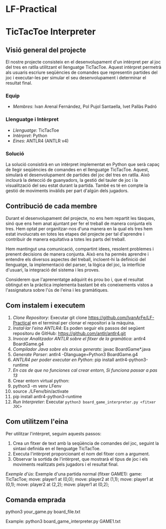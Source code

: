 # LF-Practical

# TicTacToe Interpreter

## Visió general del projecte
El nostre projecte consisteix en el desenvolupament d'un intèrpret per al joc del tres en ratlla utilitzant el llenguatge TicTacToe. Aquest intèrpret permetrà als usuaris escriure seqüències de comandes que representin partides del joc i executar-les per simular el seu desenvolupament i determinar el resultat final.

### Equip
- *Membres*: Ivan Arenal Fernández, Pol Pujol Santaella, Ivet Pallàs Padró

### Llenguatge i Intèrpret
- *Llenguatge*: TicTacToe
- *Intèrpret*: Python
- *Eines*: ANTLR4 (ANTLR v4)

### Solució
La solució consistirà en un intèrpret implementat en Python que serà capaç de llegir seqüències de comandes en el llenguatge TicTacToe. Aquest, simularà el desenvolupament de partides del joc del tres en ratlla. Això inclourà la detecció de guanyadors, la gestió del tauler de joc i la visualització del seu estat durant la partida. També es té en compte la gestió de moviments invàlids per part d'algún dels jugadors.

## Contribució de cada membre
Durant el desenvolupament del projecte, no ens hem repartit les tàsques, sinó que ens hem anat ajuntant per fer el treball de manera conjunta els tres. Hem optat per organitzar-nos d'una manera en la qual els tres hem estat involucrats en totes les etapes del projecte per tal d'aprendre i contribuir de manera equitativa a totes les parts del treball.

Hem mantingut una comunicació, compartint idees, resolent problemes i prenent decisions de manera conjunta. Això ens ha permès aprendre i entendre els diversos aspectes del treball, incloent-hi la definició del llenguatge, la implementació del parser, la lògica del joc, la interfície d'usuari, la integració del sistema i les proves.

Considerem que l'aprenentatge adquirit és prou bo i, que el resultat obtingut en la pràctica implementa bastant bé els coneixements vistos a l'assignatura sobre l'ús de l'eina i les gramàtiques.


## Com instalem i executem
1. *Clone Repository*: Executar git clone https://github.com/IvanArFe/LF-Practical en el terminal per clonar el repositori a la màquina.
2. *Instal·lar l'eina ANTLR4*: Es poden seguir els passos del següent repositoru de GitHub: https://github.com/antlr/antlr4.git 
3. *Invocar Analitzador ANTLR sobre el fitxer de la gramàtica*: antlr4 BoardGame.g4
4. *Compilador Java sobre els arxius generats*: javac BoardGame*.java
5. *Generate Parser*: antlr4 -Dlanguage=Python3 BoardGame.g4
7. *ANTLR4 per poder executar en Python*: pip install antlr4-python3-runtime
8. *En cas de que no funciones cal crear entorn, Si funciona passar a pas 13*
9. Crear entorn virtual python:
10. python3 -m venv LFenv
11. source ./LFenv/bin/activate
12. pip install antlr4-python3-runtime
13. *Run Interpreter*: Executar `python3 board_game_interpreter.py <fitxer JOC>`

## Com utilitzem l'eina
Per utilitzar l'intèrpret, seguim aquests passos:

1. Crea un fitxer de text amb la seqüència de comandes del joc, seguint la sintaxi definida en el llenguatge TicTacToe.
2. Executa l'intèrpret proporcionant el nom del fitxer com a argument.
3. Observar la sortida de l'intèrpret, que mostrarà el tipus de joc i els moviments realitzats pels jugadors i el resultat final.

*Exemple d'ús*:
Exemple d'una partida normal (fitxer GAME1):
game: TicTacToe;
move: player1 at (0,0);
move: player2 at (1,1);
move: player1 at (0,1);
move: player2 at (2,2);
move: player1 at (0,2);

## Comanda emprada
python3 your_game.py board_file.txt

Example: 
python3 board_game_interpreter.py GAME1.txt
